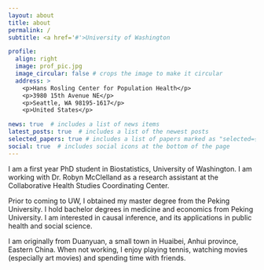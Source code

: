 ```yaml
---
layout: about
title: about
permalink: /
subtitle: <a href='#'>University of Washington

profile:
  align: right
  image: prof_pic.jpg
  image_circular: false # crops the image to make it circular
  address: >
    <p>Hans Rosling Center for Population Health</p>
    <p>3980 15th Avenue NE</p>
    <p>Seattle, WA 98195-1617</p>
    <p>United States</p>

news: true  # includes a list of news items
latest_posts: true  # includes a list of the newest posts
selected_papers: true # includes a list of papers marked as "selected={true}"
social: true  # includes social icons at the bottom of the page
---
```


I am a first year PhD student in Biostatistics, University of Washington. I am working with Dr. Robyn McClelland as a research assistant at the Collaborative Health Studies Coordinating Center.

Prior to coming to UW,  I obtained my master degree from the Peking University. I hold bachelor degrees in medicine and economics from Peking University. I am interested in causal inference, and its applications in public health and social science.

I am originally from Duanyuan, a small town in Huaibei, Anhui province, Eastern China. When not working, I enjoy playing tennis, watching movies (especially art movies) and spending time with friends.
